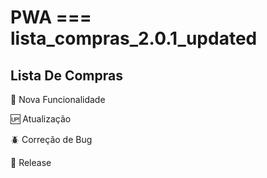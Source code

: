 # PWA === lista_compras_2.0.1_updated
 
## Lista De Compras

:wrench: Nova Funcionalidade

:up: Atualização

:beetle: Correção de Bug

:checkered_flag: Release